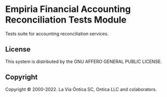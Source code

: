 ﻿# Empiria Financial Accounting Reconciliation Tests Module

Tests suite for accounting reconciliation services.


## License

This system is distributed by the GNU AFFERO GENERAL PUBLIC LICENSE.


## Copyright

Copyright © 2000-2022. La Vía Óntica SC, Ontica LLC and colaborators.

